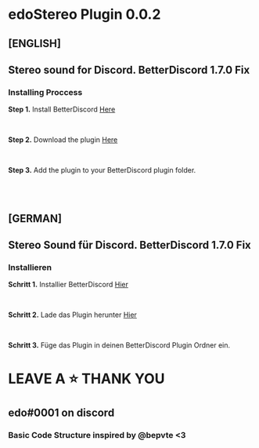 # edoStereo Plugin 0.0.2

## [ENGLISH]

## Stereo sound for Discord. BetterDiscord 1.7.0 Fix

### Installing Proccess

**Step 1.** Install BetterDiscord [Here](https://betterdiscord.app/)

<br>

**Step 2.** Download the plugin [Here](https://downgit.github.io/#/home?url=https://github.com/edoderg/edoStereo)

<br>

**Step 3.** Add the plugin to your BetterDiscord plugin folder.

<br>
<br>

## [GERMAN]

## Stereo Sound für Discord. BetterDiscord 1.7.0 Fix

### Installieren

**Schritt 1.** Installier BetterDiscord [Hier](https://betterdiscord.app/)

<br>

**Schritt 2.** Lade das Plugin herunter [Hier](https://downgit.github.io/#/home?url=https://github.com/edoderg/edoStereo)

<br>

**Schritt 3.** Füge das Plugin in deinen BetterDiscord Plugin Ordner ein.


# LEAVE A ⭐ THANK YOU

## edo#0001 on discord

### Basic Code Structure inspired by @bepvte <3
